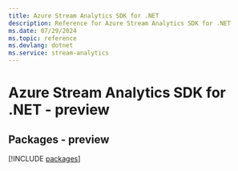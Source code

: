 ```yaml
---
title: Azure Stream Analytics SDK for .NET
description: Reference for Azure Stream Analytics SDK for .NET
ms.date: 07/29/2024
ms.topic: reference
ms.devlang: dotnet
ms.service: stream-analytics
---
```

# Azure Stream Analytics SDK for .NET - preview
## Packages - preview
[!INCLUDE [packages](stream-analytics-index.md)]